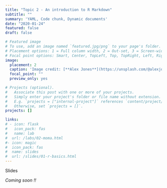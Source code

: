 ```yaml
---
title: "Topic 2 - An introduction to R Markdown"
subtitle: ""
summary: 'YAML, Code chunk, Dynamic documents'
date: "2020-01-24"
featured: false
draft: false

# Featured image
# To use, add an image named `featured.jpg/png` to your page's folder.
# Placement options: 1 = Full column width, 2 = Out-set, 3 = Screen-width
# Focal point options: Smart, Center, TopLeft, Top, TopRight, Left, Right, BottomLeft, Bottom, BottomRight
image:
  placement: 2
  caption: 'Image credit: [**Alex Jones**](https://unsplash.com/@alexjones) on Unsplash'
  focal_point: ""
  preview_only: yes

# Projects (optional).
#   Associate this post with one or more of your projects.
#   Simply enter your project's folder or file name without extension.
#   E.g. `projects = ["internal-project"]` references `content/project/deep-learning/index.md`.
#   Otherwise, set `projects = []`.
projects: []

links:
# - icon: flask
#   icon_pack: fas
#   name: lab
#  url: /labs/02-moma.html
#- icon: magic
#  icon_pack: fas
#  name: slides
#  url: /slides/01-r-basics.html
---
```


Slides

*Coming soon !!*


<!-- ## Readings -->


<!-- + [R4DS `ggplot2` chapter](http://r4ds.had.co.nz/data-visualisation.html) -->

<!-- + [ModernDive `ggplot2` chapter](http://moderndive.com/3-viz.html) -->

<!-- + [RStudio `ggplot2` Cheatsheet](https://github.com/rstudio/cheatsheets/blob/master/data-visualization-2.1.pdf) -->

<!-- + [R4DS `dplyr` chapter](http://r4ds.had.co.nz/transform.html) -->

<!-- + [ModernDive `dplyr` chapter](http://moderndive.com/5-wrangling.html) -->

<!-- + [RStudio `dplyr` Cheatsheet](https://github.com/rstudio/cheatsheets/blob/master/data-transformation.pdf) -->
